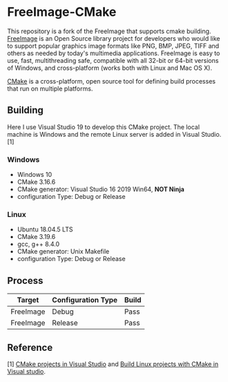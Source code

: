 # FreeImage-CMake
This repository is a fork of the FreeImage that supports cmake building.
[FreeImage](https://freeimage.sourceforge.io/) is an Open Source library project for developers who would like to support popular graphics image formats like PNG, BMP, JPEG, TIFF and others as needed by today's multimedia applications. FreeImage is easy to use, fast, multithreading safe, compatible with all 32-bit or 64-bit versions of Windows, and cross-platform (works both with Linux and Mac OS X).

[CMake](https://cmake.org/) is a cross-platform, open source tool for defining build processes that run on multiple platforms. 

## Building

Here I use Visual Studio 19 to develop this CMake project. The local machine is Windows and the remote Linux server is added in Visual Studio.[1]

### Windows
* Windows 10
* CMake 3.16.6
* CMake generator:  Visual Studio 16 2019 Win64, **NOT Ninja**
* configuration Type:  Debug or Release
### Linux

* Ubuntu 18.04.5 LTS
* CMake 3.19.6
* gcc, g++ 8.4.0
* CMake generator: Unix Makefile
* configuration Type:  Debug or Release

## Process

| Target    | Configuration Type | Build |
| --------- | ------------------ | ----- |
| FreeImage | Debug              | Pass  |
| FreeImage | Release            | Pass  |

## Reference
[1] [CMake projects in Visual Studio](https://docs.microsoft.com/en-us/cpp/build/cmake-projects-in-visual-studio?view=msvc-160) and [Build Linux projects with CMake in Visual studio](https://docs.microsoft.com/en-us/cpp/linux/cmake-linux-project?view=msvc-160).
